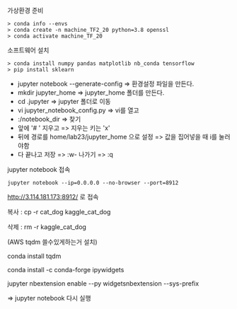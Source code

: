 

가상환경 준비

```shell
> conda info --envs
> conda create -n machine_TF2_20 python=3.8 openssl
> conda activate machine_TF_20
```



소프트웨어 설치

```shell
> conda install numpy pandas matplotlib nb_conda tensorflow
> pip install sklearn
```



- jupyter notebook --generate-config => 환경설정 파일을 만든다.
- mkdir jupyter_home => jupyter_home 폴더를 만든다.
- cd .jupyter => jupyter 폴더로 이동
- vi jupyter_notebook_config.py  => vi를 열고
-  :/notebook_dir  => 찾기
-  앞에 '# ' 지우고 => 지우는 키는 'x'
- 뒤에 경로를 home/lab23/jupyter_home 으로 설정 => 값을 집어넣을 때 i를 눌러야함
-  다 끝나고 저장 => :w- 나가기 => :q





jupyter notebook 접속

```shell
jupyter notebook --ip=0.0.0.0 --no-browser --port=8912
```

http://3.114.181.173:8912/ 로 접속



복사 : cp -r cat_dog kaggle_cat_dog

삭제 : rm -r kaggle_cat_dog 



(AWS tqdm 쓸수있게하는거 설치)

conda install tqdm

conda install -c conda-forge ipywidgets

jupyter nbextension enable --py widgetsnbextension --sys-prefix

=> jupyter notebook 다시 실행